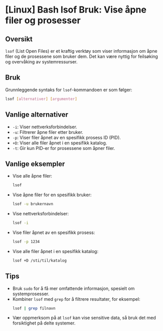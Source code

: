 # [Linux] Bash lsof Bruk: Vise åpne filer og prosesser

## Oversikt
`lsof` (List Open Files) er et kraftig verktøy som viser informasjon om åpne filer og de prosessene som bruker dem. Det kan være nyttig for feilsøking og overvåking av systemressurser.

## Bruk
Grunnleggende syntaks for `lsof`-kommandoen er som følger:

```bash
lsof [alternativer] [argumenter]
```

## Vanlige alternativer
- `-i`: Viser nettverksforbindelser.
- `-u`: Filtrerer åpne filer etter bruker.
- `-p`: Viser filer åpnet av en spesifikk prosess ID (PID).
- `+D`: Viser alle filer åpnet i en spesifikk katalog.
- `-t`: Gir kun PID-er for prosessene som åpner filer.

## Vanlige eksempler
- Vise alle åpne filer:
  ```bash
  lsof
  ```

- Vise åpne filer for en spesifikk bruker:
  ```bash
  lsof -u brukernavn
  ```

- Vise nettverksforbindelser:
  ```bash
  lsof -i
  ```

- Vise filer åpnet av en spesifikk prosess:
  ```bash
  lsof -p 1234
  ```

- Vise alle filer åpnet i en spesifikk katalog:
  ```bash
  lsof +D /sti/til/katalog
  ```

## Tips
- Bruk `sudo` for å få mer omfattende informasjon, spesielt om systemprosesser.
- Kombiner `lsof` med `grep` for å filtrere resultater, for eksempel:
  ```bash
  lsof | grep filnavn
  ```
- Vær oppmerksom på at `lsof` kan vise sensitive data, så bruk det med forsiktighet på delte systemer.